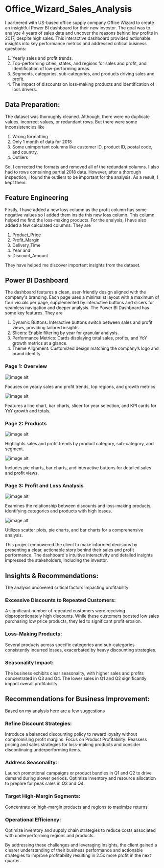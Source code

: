 # Office_Wizard_Sales_Analysis
I partnered with US-based office supply company Office Wizard to create an insightful Power BI dashboard for their new investor. The goal was to analyze 4 years of sales data and uncover the reasons behind low profits in 2017, despite high sales. This interactive dashboard provided actionable insights into key performance metrics and addressed critical business questions:
1. Yearly sales and profit trends.
2. Top-performing cities, states, and regions for sales and profit, and identification of low-performing areas.
3. Segments, categories, sub-categories, and products driving sales and profit.
4. The impact of discounts on loss-making products and identification of loss drivers.

## Data Preparation:
The dataset was thoroughly cleaned. Although, there were no duplicate values, incorrect values, or redundant rows. But there were some inconsistencies like 
1. Wrong formatting
2. Only 1 month of data for 2018 
3. Some unimportant columns like customer ID, product ID, postal code, and country. 
4. Outliers

So, I corrected the formats and removed all of the redundant columns. I also had to rows containing partial 2018 data. However, after a thorough inspection, I found the outliers to be important for the analysis. As a result, I kept them. 

## Feature Engineering
Firstly, I have added a new loss column as the profit column has some negative values so I added them inside this new loss column. This column helped me find the loss-making products. For the analysis, I have also added a few calculated columns. They are
1. Product_Price
2. Profit_Margin
3. Delivery_Time
4. Year and
5. Discount_Amount

They have helped me discover important insights from the dataset. 


## Power BI Dashboard

The dashboard features a clean, user-friendly design aligned with the company's branding. Each page uses a minimalist layout with a maximum of four visuals per page, supplemented by interactive buttons and slicers for seamless navigation and deeper analysis. The Power BI Dashboard has some key features. They are
1. Dynamic Buttons: Interactive buttons switch between sales and profit views, providing tailored insights.
2. Slicers: Enable filtering by year for granular analysis.
3. Performance Metrics: Cards displaying total sales, profits, and YoY growth metrics at a glance.
4. Theme Alignment: Customized design matching the company’s logo and brand identity.

### Page 1: Overview
![image alt](https://github.com/Anoy27/Office_Supply_Sales_Analysis/blob/916e625213afdeccdd6a49eab63faa7fdd3139d2/Port%201.jpg)

Focuses on yearly sales and profit trends, top regions, and growth metrics.

![image alt](https://github.com/Anoy27/Office_Supply_Sales_Analysis/blob/916e625213afdeccdd6a49eab63faa7fdd3139d2/Port%201.jpg)

Features a line chart, bar charts, slicer for year selection, and KPI cards for YoY growth and totals.

### Page 2: Products

![image alt](https://github.com/Anoy27/Office_Supply_Sales_Analysis/blob/916e625213afdeccdd6a49eab63faa7fdd3139d2/Port%203.jpg)

Highlights sales and profit trends by product category, sub-category, and segment.

![image alt](https://github.com/Anoy27/Office_Supply_Sales_Analysis/blob/916e625213afdeccdd6a49eab63faa7fdd3139d2/Port%204.jpg)

Includes pie charts, bar charts, and interactive buttons for detailed sales and profit views.

### Page 3: Profit and Loss Analysis

![image alt](https://github.com/Anoy27/Office_Supply_Sales_Analysis/blob/916e625213afdeccdd6a49eab63faa7fdd3139d2/port%205.jpg)

Examines the relationship between discounts and loss-making products, identifying categories and products with high losses.

![image alt](https://github.com/Anoy27/Office_Supply_Sales_Analysis/blob/916e625213afdeccdd6a49eab63faa7fdd3139d2/port%206.jpg)

Utilizes scatter plots, pie charts, and bar charts for a comprehensive analysis.



This project empowered the client to make informed decisions by presenting a clear, actionable story behind their sales and profit performance. The dashboard's intuitive interactivity and detailed insights impressed the stakeholders, including the investor.

## Insights & Recommendations:
The analysis uncovered critical factors impacting profitability:

### Excessive Discounts to Repeated Customers:
A significant number of repeated customers were receiving disproportionately high discounts. While these customers boosted low sales purchasing low price products, they led to significant profit erosion.

### Loss-Making Products:
Several products across specific categories and sub-categories consistently incurred losses, exacerbated by heavy discounting strategies.

### Seasonality Impact:
The business exhibits clear seasonality, with higher sales and profits concentrated in Q3 and Q4. The lower sales in Q1 and Q2 significantly impact overall profitability.

## Recommendations for Business Improvement:
Based on my analysis here are a few suggestions  
### Refine Discount Strategies: 
Introduce a balanced discounting policy to reward loyalty without compromising profit margins.
Focus on Product Profitability: Reassess pricing and sales strategies for loss-making products and consider discontinuing underperforming items.
### Address Seasonality:
Launch promotional campaigns or product bundles in Q1 and Q2 to drive demand during slower periods. Optimize inventory and resource allocation to prepare for peak sales in Q3 and Q4.
### Target High-Margin Segments:
Concentrate on high-margin products and regions to maximize returns.
### Operational Efficiency: 
Optimize inventory and supply chain strategies to reduce costs associated with underperforming regions and products.

By addressing these challenges and leveraging insights, the client gained a clearer understanding of their business performance and actionable strategies to improve profitability resulting in 2.5x more profit in the next quarter.
